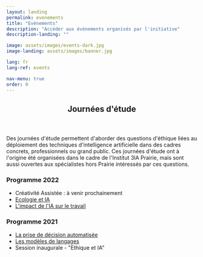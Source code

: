 ```yaml
---
layout: landing
permalink: evenements
title: "Evènements"
description: "Accéder aux évènements organisés par l'initiative"
description-landing: ""

image: assets/images/events-dark.jpg
image-landing: assets/images/banner.jpg

lang: fr
lang-ref: events

nav-menu: true
order: 0
---
```


<div id="main">

<section id="one">
	<div class="inner">
		<header class="major">
			<h2>Journées d'étude</h2>
		</header>
		<p>Des journées d'étude permettent d'aborder des questions d'éthique liées au déploiement des techniques d'intelligence artificielle dans des cadres concrets, professionnels ou grand public. Ces journées d'étude ont à l'origine été organisées dans le cadre de l'Institut 3IA Prairie, mais sont aussi ouvertes aux spécialistes hors Prairie intéressés par ces questions.</p>
    <h3>Programme 2022</h3>
		<ul>
		  <li>Créativité Assistée : à venir prochainement </li>
		  <li><a href="2022-ecology-fr">Ecologie et IA</a></li>
			<li><a href="2022-work-fr">L'impact de l'IA sur le travail</a></li>
		</ul>
		<h3>Programme 2021</h3>
    <ul>
      <li> <a href="2021-decision-fr">La prise de décision automatisée</a> </li>
      <li> <a href="2021-modeles-fr">Les modèles de langages</a> </li>
			<li> Session inaugurale - "Ethique et IA" </li>
    </ul>
	</div>
</section>

</div>
